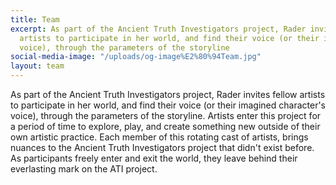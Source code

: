 ```yaml
---
title: Team
excerpt: As part of the Ancient Truth Investigators project, Rader invites fellow
  artists to participate in her world, and find their voice (or their imagined character's
  voice), through the parameters of the storyline
social-media-image: "/uploads/og-image%E2%80%94Team.jpg"
layout: team
---
```


As part of the Ancient Truth Investigators project, Rader invites fellow artists to participate in her world, and find their voice (or their imagined character's voice), through the parameters of the storyline. Artists enter this project for a period of time to explore, play, and create something new outside of their own artistic practice. Each member of this rotating cast of artists, brings nuances to the Ancient Truth Investigators project that didn't exist before. As participants freely enter and exit the world, they leave behind their everlasting mark on the ATI project.
